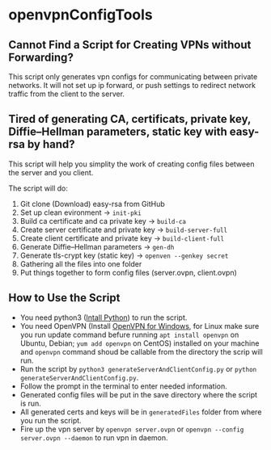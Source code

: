 # openvpnConfigTools

## Cannot Find a Script for Creating VPNs without Forwarding?

This script only generates vpn configs for communicating between private networks. It will not set up ip forward, or push settings to redirect network traffic from the client to the server.

## Tired of generating CA, certificats, private key, Diffie–Hellman parameters, static key with easy-rsa by hand?

This script will help you simplity the work of creating config files between the server and you client.

The script will do:

1. Git clone (Download) easy-rsa from GitHub
1. Set up clean evironment -> `init-pki`
1. Build ca certificate and ca private key -> `build-ca`
1. Create server certificate and private key -> `build-server-full`
1. Create client certificate and private key -> `build-client-full`
1. Generate Diffie–Hellman parameters -> `gen-dh`
1. Generate tls-crypt key (static key) -> `openven --genkey secret`
1. Gathering all the files into one folder
1. Put things together to form config files (server.ovpn, client.ovpn)

## How to Use the Script

- You need python3 ([Intall Python](https://www.python.org/downloads/)) to run the script.
- You need OpenVPN (Install [OpenVPN for Windows](https://openvpn.net/community-downloads/), for Linux make sure you run update command befure running `apt install openvpn` on Ubuntu, Debian; `yum add openvpn` on CentOS) installed on your machine and `openvpn` command shoud be callable from the directory the scrip will run.
- Run the script by `python3 generateServerAndClientConfig.py` or `python generateServerAndClientConfig.py`.
- Follow the prompt in the terminal to enter needed information.
- Generated config files will be put in the save directory where the script is run.
- All generated certs and keys will be in `generatedFiles` folder from where you run the script.
- Fire up the vpn server by `openvpn server.ovpn` or `openvpn --config server.ovpn --daemon` to run vpn in daemon.
